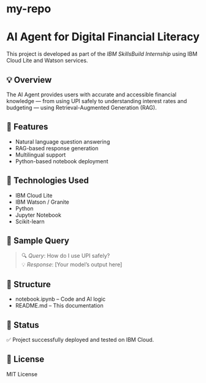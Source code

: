 # my-repo
# AI Agent for Digital Financial Literacy

This project is developed as part of the *IBM SkillsBuild Internship* using IBM Cloud Lite and Watson services.

## 💡 Overview
The AI Agent provides users with accurate and accessible financial knowledge — from using UPI safely to understanding interest rates and budgeting — using Retrieval-Augmented Generation (RAG).

## 🧠 Features
- Natural language question answering
- RAG-based response generation
- Multilingual support
- Python-based notebook deployment

## 🧪 Technologies Used
- IBM Cloud Lite
- IBM Watson / Granite
- Python
- Jupyter Notebook
- Scikit-learn

## 🚀 Sample Query
> 🔍 *Query*: How do I use UPI safely?  
> 💡 *Response*: [Your model’s output here]

## 📂 Structure
- notebook.ipynb – Code and AI logic
- README.md – This documentation

## 📌 Status
✅ Project successfully deployed and tested on IBM Cloud.

## 📃 License
MIT License
